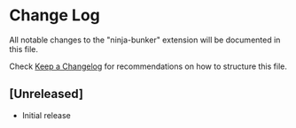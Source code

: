 # Change Log

All notable changes to the "ninja-bunker" extension will be documented in this file.

Check [Keep a Changelog](http://keepachangelog.com/) for recommendations on how to structure this file.

## [Unreleased]

- Initial release
